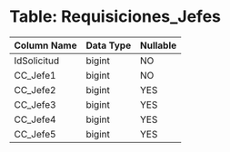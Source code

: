 # Table: Requisiciones_Jefes

| Column Name | Data Type | Nullable |
|-------------|-----------|----------|
| IdSolicitud | bigint | NO |
| CC_Jefe1 | bigint | NO |
| CC_Jefe2 | bigint | YES |
| CC_Jefe3 | bigint | YES |
| CC_Jefe4 | bigint | YES |
| CC_Jefe5 | bigint | YES |
